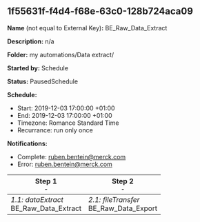 ## 1f55631f-f4d4-f68e-63c0-128b724aca09

**Name** (not equal to External Key)**:** BE_Raw_Data_Extract

**Description:** n/a

**Folder:** my automations/Data extract/

**Started by:** Schedule

**Status:** PausedSchedule

**Schedule:**

* Start: 2019-12-03 17:00:00 +01:00
* End: 2019-12-03 17:00:00 +01:00
* Timezone: Romance Standard Time
* Recurrance: run only once

**Notifications:**

* Complete: ruben.bentein@merck.com
* Error: ruben.bentein@merck.com

| Step 1<br>_<small>-</small>_ | Step 2<br>_<small>-</small>_ |
| --- | --- |
| _1.1: dataExtract_<br>BE_Raw_Data_Extract | _2.1: fileTransfer_<br>BE_Raw_Data_Export |
